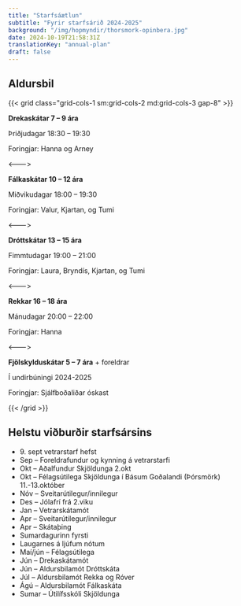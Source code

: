 ```yaml
---
title: "Starfsáætlun"
subtitle: "Fyrir starfsárið 2024-2025"
background: "/img/hopmyndir/thorsmork-opinbera.jpg"
date: 2024-10-19T21:58:31Z
translationKey: "annual-plan"
draft: false
---
```


## Aldursbil

{{< grid class="grid-cols-1 sm:grid-cols-2 md:grid-cols-3 gap-8" >}}

**Drekaskátar 7 – 9 ára**

Þriðjudagar 18:30 – 19:30

Foringjar: Hanna og Arney

<--->

**Fálkaskátar 10 – 12 ára**

Miðvikudagar 18:00 – 19:30

Foringjar: Valur, Kjartan, og Tumi

<--->

**Dróttskátar 13 – 15 ára**

Fimmtudagar 19:00 – 21:00

Foringjar: Laura, Bryndís, Kjartan, og Tumi

<--->

**Rekkar 16 – 18 ára**

Mánudagar 20:00 – 22:00

Foringjar: Hanna

<--->

**Fjölskylduskátar 5 – 7 ára** + foreldrar

Í undirbúningi 2024-2025

Foringjar: Sjálfboðaliðar óskast

{{< /grid >}}

## Helstu viðburðir starfsársins

-   9\. sept vetrarstarf hefst
-   Sep – Foreldrafundur og kynning á vetrarstarfi
-   Okt – Aðalfundur Skjöldunga 2.okt
-   Okt – Félagsútilega Skjöldunga í Básum Goðalandi (Þórsmörk) 11.-13.október
-   Nóv – Sveitarútilegur/innilegur
-   Des – Jólafrí frá 2.viku
-   Jan – Vetrarskátamót
-   Apr – Sveitarútilegur/innilegur
-   Apr – Skátaþing
-   Sumardagurinn fyrsti
-   Laugarnes á ljúfum nótum
-   Maí/jún – Félagsútilega
-   Jún – Drekaskátamót
-   Jún – Aldursbilamót Dróttskáta
-   Júl – Aldursbilamót Rekka og Róver
-   Ágú – Aldursbilamót Fálkaskáta
-   Sumar – Útilífsskóli Skjöldunga
